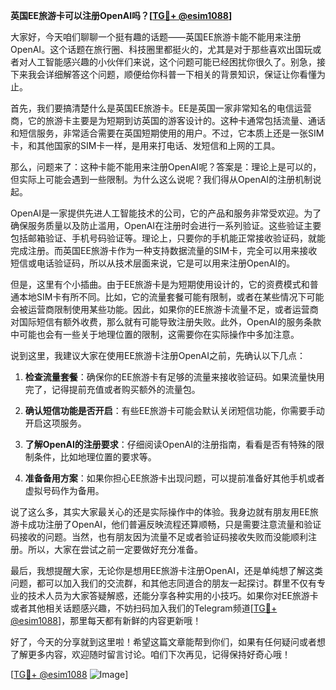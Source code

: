 **英国EE旅游卡可以注册OpenAI吗？[[TG💪+ @esim1088](https://t.me/s/esim1088)]**

大家好，今天咱们聊聊一个挺有趣的话题——英国EE旅游卡能不能用来注册OpenAI。这个话题在旅行圈、科技圈里都挺火的，尤其是对于那些喜欢出国玩或者对人工智能感兴趣的小伙伴们来说，这个问题可能已经困扰你很久了。别急，接下来我会详细解答这个问题，顺便给你科普一下相关的背景知识，保证让你看懂为止。

首先，我们要搞清楚什么是英国EE旅游卡。EE是英国一家非常知名的电信运营商，它的旅游卡主要是为短期到访英国的游客设计的。这种卡通常包括流量、通话和短信服务，非常适合需要在英国短期使用的用户。不过，它本质上还是一张SIM卡，和其他国家的SIM卡一样，是用来打电话、发短信和上网的工具。

那么，问题来了：这种卡能不能用来注册OpenAI呢？答案是：理论上是可以的，但实际上可能会遇到一些限制。为什么这么说呢？我们得从OpenAI的注册机制说起。

OpenAI是一家提供先进人工智能技术的公司，它的产品和服务非常受欢迎。为了确保服务质量以及防止滥用，OpenAI在注册时会进行一系列验证。这些验证主要包括邮箱验证、手机号码验证等。理论上，只要你的手机能正常接收验证码，就能完成注册。而英国EE旅游卡作为一种支持数据流量的SIM卡，完全可以用来接收短信或电话验证码，所以从技术层面来说，它是可以用来注册OpenAI的。

但是，这里有个小插曲。由于EE旅游卡是为短期使用设计的，它的资费模式和普通本地SIM卡有所不同。比如，它的流量套餐可能有限制，或者在某些情况下可能会被运营商限制使用某些功能。因此，如果你的EE旅游卡流量不足，或者运营商对国际短信有额外收费，那么就有可能导致注册失败。此外，OpenAI的服务条款中可能也会有一些关于地理位置的限制，这需要你在实际操作中多加注意。

说到这里，我建议大家在使用EE旅游卡注册OpenAI之前，先确认以下几点：

1. **检查流量套餐**：确保你的EE旅游卡有足够的流量来接收验证码。如果流量快用完了，记得提前充值或者购买额外的流量包。
   
2. **确认短信功能是否开启**：有些EE旅游卡可能会默认关闭短信功能，你需要手动开启这项服务。

3. **了解OpenAI的注册要求**：仔细阅读OpenAI的注册指南，看看是否有特殊的限制条件，比如地理位置的要求等。

4. **准备备用方案**：如果你担心EE旅游卡出现问题，可以提前准备好其他手机或者虚拟号码作为备用。

说了这么多，其实大家最关心的还是实际操作中的体验。我身边就有朋友用EE旅游卡成功注册了OpenAI，他们普遍反映流程还算顺畅，只是需要注意流量和验证码接收的问题。当然，也有朋友因为流量不足或者验证码接收失败而没能顺利注册。所以，大家在尝试之前一定要做好充分准备。

最后，我想提醒大家，无论你是想用EE旅游卡注册OpenAI，还是单纯想了解这类问题，都可以加入我们的交流群，和其他志同道合的朋友一起探讨。群里不仅有专业的技术人员为大家答疑解惑，还能分享各种实用的小技巧。如果你对EE旅游卡或者其他相关话题感兴趣，不妨扫码加入我们的Telegram频道[[TG💪+ @esim1088](https://t.me/s/esim1088)]，那里每天都有新鲜的内容更新哦！

好了，今天的分享就到这里啦！希望这篇文章能帮到你们，如果有任何疑问或者想了解更多内容，欢迎随时留言讨论。咱们下次再见，记得保持好奇心哦！

[[TG💪+ @esim1088](https://t.me/s/esim1088) ![Image](https://i.postimg.cc/4NQfJmqS/Snipaste-2025-05-13-00-14-12.png)]